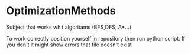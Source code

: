 # OptimizationMethods
Subject that works whit algoritams (BFS,DFS, A*...)

To work correctly position yourself in repository then run python script. 
If you don't it might show errors that file doesn't exist
